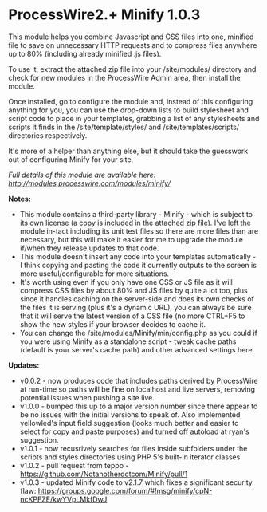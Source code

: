 # ProcessWire2.+ Minify 1.0.3

This module helps you combine Javascript and CSS files into one, minified file to save on unnecessary HTTP requests and to compress files anywhere up to 80% (including already minified .js files).

To use it, extract the attached zip file into your /site/modules/ directory and check for new modules in the ProcessWire Admin area, then install the module.

Once installed, go to configure the module and, instead of this configuring anything for you, you can use the drop-down lists to build stylesheet and script code to place in your templates, grabbing a list of any stylesheets and scripts it finds in the /site/template/styles/ and /site/templates/scripts/ directories respectively.

It's more of a helper than anything else, but it should take the guesswork out of configuring Minify for your site.

*Full details of this module are available here: http://modules.processwire.com/modules/minify/*

__Notes:__

* This module contains a third-party library - Minify - which is subject to its own license (a copy is included in the attached zip file). I've left the module in-tact including its unit test files so there are more files than are necessary, but this will make it easier for me to upgrade the module if/when they release updates to that code.
* This module doesn't insert any code into your templates automatically - I think copying and pasting the code it currently outputs to the screen is more useful/configurable for more situations.
* It's worth using even if you only have one CSS or JS file as it will compress CSS files by about 80% and JS files by quite a lot too, plus since it handles caching on the server-side and does its own checks of the files it is serving (plus it's a dynamic URL), you can always be sure that it will serve the latest version of a CSS file (no more CTRL+F5 to show the new styles if your browser decides to cache it.
* You can change the /site/modules/Minify/min/config.php as you could if you were using Minify as a standalone script - tweak cache paths (default is your server's cache path) and other advanced settings here.

__Updates:__

* v0.0.2 - now produces code that includes paths derived by ProcessWire at run-time so paths will be fine on localhost and live servers, removing potential issues when pushing a site live.
* v1.0.0 - bumped this up to a major version number since there appear to be no issues with the initial versions to speak of. Also implemented yellowled's input field suggestion (looks much better and easier to select for copy and paste purposes) and turned off autoload at ryan's suggestion.
* v1.0.1 - now recusrively searches for files inside subfolders under the scripts and styles directories using PHP 5's built-in iterator classes
* v1.0.2 - pull request from teppo - https://github.com/Notanotherdotcom/Minify/pull/1
* v1.0.3 - updated Minify code to v2.1.7 which fixes a significant security flaw: https://groups.google.com/forum/#!msg/minify/cpN-ncKPFZE/kwYVpLMkfDwJ